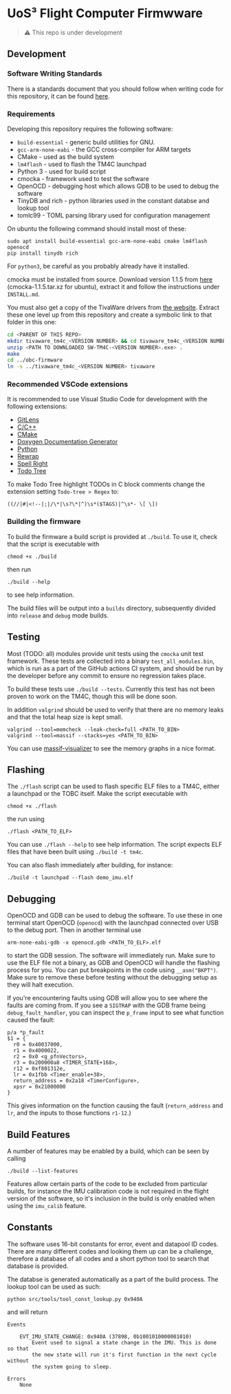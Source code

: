 # UoS³ Flight Computer Firmwware

> :warning: This repo is under development

## Development

### Software Writing Standards

There is a standards document that you should follow when writing code for this
repository, it can be found [here](docs/standards/sws.md).

### Requirements

Developing this repository requires the following software:

- `build-essential` - generic build utilities for GNU.
- `gcc-arm-none-eabi` - the GCC cross-compiler for ARM targets
- CMake - used as the build system
- `lm4flash` - used to flash the TM4C launchpad
- Python 3 - used for build script
- cmocka - framework used to test the software
- OpenOCD - debugging host which allows GDB to be used to debug the software
- TinyDB and rich - python libraries used in the constant databse and lookup
  tool
- tomlc99 - TOML parsing library used for configuration management

On ubuntu the following command should install most of these:

```shell
sudo apt install build-essential gcc-arm-none-eabi cmake lm4flash openocd
pip install tinydb rich
```

For `python3`, be careful as you probably already have it installed.

cmocka must be installed from source. Download version 1.1.5 from 
[here](https://cmocka.org/files/1.1/) (cmocka-1.1.5.tar.xz for ubuntu), extract
it and follow the instructions under `INSTALL.md`.

You must also get a copy of the TivaWare drivers from [the
website](https://www.ti.com/tool/SW-TM4C). Extract these one level up from this
repository and create a symbolic link to that folder in this one:

```bash
cd <PARENT OF THIS REPO>
mkdir tivaware_tm4c_<VERSION NUMBER> && cd tivaware_tm4c_<VERSION NUMBER>
unzip <PATH TO DOWNLOADED SW-TM4C-<VERSION NUMBER>.exe> .
make
cd ../obc-firmware
ln -s ../tivaware_tm4c_<VERSION NUMBER> tivaware
```

### Recommended VSCode extensions

It is recommended to use Visual Studio Code for development with the following
extensions:

- [GitLens](https://marketplace.visualstudio.com/items?itemName=eamodio.gitlens)
- [C/C++](https://marketplace.visualstudio.com/items?itemName=ms-vscode.cpptools)
- [CMake](https://marketplace.visualstudio.com/items?itemName=twxs.cmake)
- [Doxygen Documentation Generator](https://marketplace.visualstudio.com/items?itemName=cschlosser.doxdocgen)
- [Python](https://marketplace.visualstudio.com/items?itemName=ms-python.python)
- [Rewrap](https://marketplace.visualstudio.com/items?itemName=stkb.rewrap)
- [Spell Right](https://marketplace.visualstudio.com/items?itemName=ban.spellright)
- [Todo Tree](https://marketplace.visualstudio.com/items?itemName=Gruntfuggly.todo-tree)

To make Todo Tree highlight TODOs in C block comments change the extension
setting `Todo-tree > Regex` to:

```regex
((//|#|<!--|;|/\*|\s?\*|^)\s*($TAGS)|^\s*- \[ \])
```

### Building the firmware

To build the firmware a build script is provided at `./build`. To use it, check
that the script is executable with

```shell
chmod +x ./build
```

then run 

```shell
./build --help
```

to see help information.

The build files will be output into a `builds` directory, subsequently divided
into `release` and `debug` mode builds. 

## Testing

Most (TODO: all) modules provide unit tests using the `cmocka` unit test
framework. These tests are collected into a binary `test_all_modules.bin`,
which is run as a part of the GitHub actions CI system, and should be run by
the developer before any commit to ensure no regression takes place. 

To build these tests use `./build --tests`. Currently this test has not been
proven to work on the TM4C, though this will be done soon.

In addition `valgrind` should be used to verify that there are no memory leaks
and that the total heap size is kept small. 

```shell
valgrind --tool=memcheck --leak-check=full <PATH_TO_BIN>
valgrind --tool=massif --stacks=yes <PATH_TO_BIN>
```

You can use [massif-visualizer](https://stackoverflow.com/questions/1623771/valgrind-massif-tool-output-graphical-interface)
to see the memory graphs in a nice format.

## Flashing

The `./flash` script can be used to flash specific ELF files to a TM4C, either
a launchpad or the TOBC itself. Make the script executable with

```shell
chmod +x ./flash
```

the run using

```shell
./flash <PATH_TO_ELF>
```

You can use `./flash --help` to see help information. The script expects ELF
files that have been built using `./build -t tm4c`.

You can also flash immediately after building, for instance:
```shell
./build -t launchpad --flash demo_imu.elf
```

## Debugging

OpenOCD and GDB can be used to debug the software. To use these in one terminal
start OpenOCD (`openocd`) with the launchpad connected over USB to the debug 
port. Then in another terminal use

```shell
arm-none-eabi-gdb -x openocd.gdb <PATH_TO_ELF>.elf
```

to start the GDB session. The software will immediately run. Make sure to use
the ELF file not a binary, as GDB and OpenOCD will handle the flashing process
for you. You can put breakpoints in the code using `__asm("BKPT")`. Make sure
to remove these before testing without the debugging setup as they will halt 
execution.

If you're encountering faults using GDB will allow you to see where the faults
are coming from. If you see a `SIGTRAP` with the GDB frame being
`debug_fault_handler`, you can inspect the `p_frame` input to see what function
caused the fault:
```shell
p/a *p_fault
$1 = {
  r0 = 0x40037000, 
  r1 = 0x4000022, 
  r2 = 0x0 <g_pfnVectors>, 
  r3 = 0x200000a8 <TIMER_STATE+168>, 
  r12 = 0xf801312e, 
  lr = 0x1fbb <Timer_enable+38>, 
  return_address = 0x2a18 <TimerConfigure>, 
  xpsr = 0x21000000
}
```
This gives information on the function causing the fault (`return_address` and
`lr`, and the inputs to those functions `r1-12`.)

## Build Features

A number of features may be enabled by a build, which can be seen by calling
```shell
./build --list-features
```

Features allow certain parts of the code to be excluded from particular builds,
for instance the IMU calibration code is not required in the flight version of
the software, so it's inclusion in the build is only enabled when using the
`imu_calib` feature.

## Constants

The software uses 16-bit constants for error, event and datapool ID codes.
There are many different codes and looking them up can be a challenge,
therefore a database of all codes and a short python tool to search that
database is provided.

The databse is generated automatically as a part of the build process. The
lookup tool can be used as such:

```shell
python src/tools/tool_const_lookup.py 0x940A
```

and will return

```shell
Events

    EVT_IMU_STATE_CHANGE: 0x940A (37898, 0b1001010000001010)
        Event used to signal a state change in the IMU. This is done so that 
        the new state will run it's first function in the next cycle without 
        the system going to sleep.

Errors
    None

```
